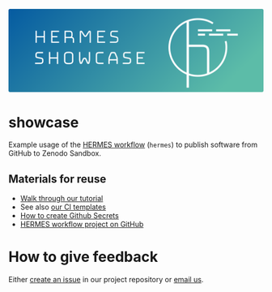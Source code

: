 ![HERMES Showcase Key Visual](doc/img/header.png)

# showcase

Example usage of the [HERMES workflow](https://docs.software-metadata.pub) (`hermes`) to publish software from GitHub to Zenodo Sandbox.

## Materials for reuse

- [Walk through our tutorial](https://docs.software-metadata.pub/en/latest/tutorials/automated-publication-with-ci.html)
- See also [our CI templates](https://github.com/hermes-hmc/ci-templates)
- [How to create Github Secrets](https://docs.github.com/en/actions/security-guides/encrypted-secrets#creating-encrypted-secrets-for-a-repository)
- [HERMES workflow project on GitHub](https://github.com/hermes-hmc/workflow)

# How to give feedback

Either [create an issue](https://github.com/hermes-hmc/workflow/issues/new/choose) in our project repository or
[email us](mailto:team@software-metadata.pub?subject=HERMES%20Workflow%20Reachout).